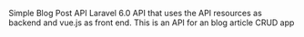 Simple Blog Post API
Laravel 6.0 API that uses the API resources as backend and vue.js as front end. 
This is an API for an blog article CRUD app

